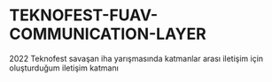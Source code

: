 # TEKNOFEST-FUAV-COMMUNICATION-LAYER
2022 Teknofest savaşan iha yarışmasında katmanlar arası iletişim için oluşturduğum iletişim katmanı

